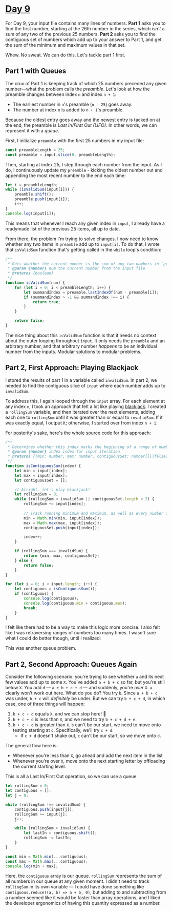 # [Day 9](https://adventofcode.com/2020/day/9)

For Day 9, your input file contains many lines of numbers. **Part 1** asks you to find the first number, starting at the 26th number in the series, which *isn't* a sum of any two of the previous 25 numbers. **Part 2** asks you to find the contiguous set of numbers which add up to your answer to Part 1, and get the sum of the minimum and maximum values in that set.

Whew. No sweat. We can do this. Let's tackle part 1 first.

## Part 1 with Queues

The crux of Part 1 is keeping track of which 25 numbers preceded any given number—what the problem calls the *preamble*. Let's look at how the preamble changes between index `n` and index `n + 1`:

* The earliest number in `n`'s preamble (`n - 25`) goes away.
* The number at index `n` is added to `n + 1`'s preamble.

Because the oldest entry goes away and the newest entry is tacked on at the end, the preamble is *Last In/First Out (LIFO)*. In other words, we can represent it with a *queue*.

First, I initialize `preamble` with the first 25 numbers in my input file:

```js
const preambleLength = 25;
const preamble = input.slice(0, preambleLength);
```

Then, starting at index 25, I step through each number from the input. As I do, I continuously update my `preamble` - kicking the oldest number out and appending the most recent number to the end each time:

```js
let i = preambleLength;
while (isValidSum(input[i])) {
	preamble.shift();
	preamble.push(input[i]);
	i++;
}
console.log(input[i]);
```

This means that whenever I reach any given index in `input`, I already have a readymade list of the previous 25 items, all up to date.

From there, the problem I'm trying to solve changes. I now need to know whether any two items in `preamble` add up to `input[i]`. To do that, I wrote that `isValidSum` function that's getting called in the `while` loop's condition:

```js
/**
 * Gets whether the current number is the sum of any two numbers in `preamble`
 * @param {number} num the current number from the input file
 * @returns {boolean}
 */
function isValidSum(num) {
	for (let i = 0; i < preambleLength; i++) {
		let summandIndex = preamble.lastIndexOf(num - preamble[i]);
		if (summandIndex > -1 && summandIndex !== i) {
			return true;
		}
	}

	return false;
} 
```

The nice thing about this `isValidSum` function is that it needs no context about the outer looping throughout `input`. It only needs the `preamble` and an arbitrary number, and that arbitrary number *happens* to be an individual number from the inputs. Modular solutions to modular problems.

## Part 2, First Approach: Playing Blackjack

I stored the results of part 1 in a variable called `invalidSum`. In part 2, we needed to find the contiguous slice of `input` where each number adds up to `invalidSum`.

To address this, I again looped through the `input` array. For each element at any index `n`, I took an approach that felt a lot like playing [blackjack](https://en.wikipedia.org/wiki/Blackjack). I created a `rollingSum` variable, and then iterated over the next elements, adding each one to `rollingSum` until it was greater than or equal to `invalidSum`. If it was exactly equal, I output it; otherwise, I started over from index `n + 1`.

For posterity's sake, here's the whole source code for this approach:

```js
/**
 * Determines whether this index marks the beginning of a range of numbers that add up to `invalidSum`
 * @param {number} index index for input iteration
 * @returns {{min: number, max: number, contiguousSet: number[]}|false} a {min, max} object if this is a contiguous sum, or false otherwise
 */
function isContiguousSum(index) {
	let min = input[index];
	let max = input[index];
	let contiguousSet = [];

	// Alright, let's play blackjack!
	let rollingSum = 0;
	while (rollingSum < invalidSum || contiguousSet.length < 2) {
		rollingSum += input[index];
		
		// Track running minimum and maximum, as well as every number in this set so far
		min = Math.min(min, input[index]);
		max = Math.max(max, input[index]);
		contiguousSet.push(input[index]);

		index++;
	}

	if (rollingSum === invalidSum) {
		return {min, max, contiguousSet};
	} else {
		return false;
	}
}

for (let i = 0; i < input.length; i++) {
	let contiguous = isContiguousSum(i);
	if (contiguous) {
		console.log(contiguous);
		console.log(contiguous.min + contiguous.max);
		break;
	}
}
```

I felt like there had to be a way to make this logic more concise. I also felt like I was retraversing ranges of numbers too many times. I wasn't sure what I could do better though, until I realized:

This was another queue problem.

## Part 2, Second Approach: Queues Again

Consider the following scenario: you're trying to see whether `a` and its next few values add up to some `X`. You've added `a + b + c` so far, but you're still below `X`. You add `d` — `a + b + c + d` — and suddenly, you're *over* `X`. `a` clearly won't work out here. What do you do? You try `b`. Since `a + b + c` was under, `b + c` will *definitely* be under. But we can try `b + c + d`, in which case, one of three things will happen:

1. `b + c + d` equals `X`, and we can stop here! 🎉
2. `b + c + d` is less than `X`, and we need to try `b + c + d + e`.
3. `b + c + d` is greater than `X`. `b` can't be our start, we need to move onto testing starting at `c`. Specifically, we'll try `c + d`.
	* If `c + d` doesn't shake out, `c` can't be our start, so we move onto `d`.

The general flow here is:
* Whenever you're less than `X`, go ahead and add the next item in the list
* Whenever you're over `X`, move onto the next starting letter by offloading the current starting level.

This is all a Last In/First Out operation, so we can use a queue.

```js
let rollingSum = 0;
let contiguous = [];
let j = 0;

while (rollingSum !== invalidSum) {
	contiguous.push(input[j]);
	rollingSum += input[j];
	j++;

	while (rollingSum > invalidSum) {
		let lastIn = contiguous.shift();
		rollingSum -= lastIn;
	}
}

const min = Math.min(...contiguous);
const max = Math.max(...contiguous);
console.log(min + max);
```

Here, the `contiguous` array is our queue. `rollingSum` represents the sum of all numbers in our queue at any given moment. I didn't need to track `rollingSum` in its own variable — I could have done something like `contiguous.reduce((a, b) => a + b, 0)`, but adding to and subtracting from a number seemed like it would be faster than array operations, and I liked the developer ergonomics of having this quantity expressed as a number.